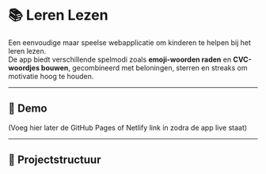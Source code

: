 # 📚 Leren Lezen

Een eenvoudige maar speelse webapplicatie om kinderen te helpen bij het leren lezen.  
De app biedt verschillende spelmodi zoals **emoji-woorden raden** en **CVC-woordjes bouwen**, gecombineerd met beloningen, sterren en streaks om motivatie hoog te houden.

---

## 🚀 Demo
(Voeg hier later de GitHub Pages of Netlify link in zodra de app live staat)

---

## 📂 Projectstructuur

